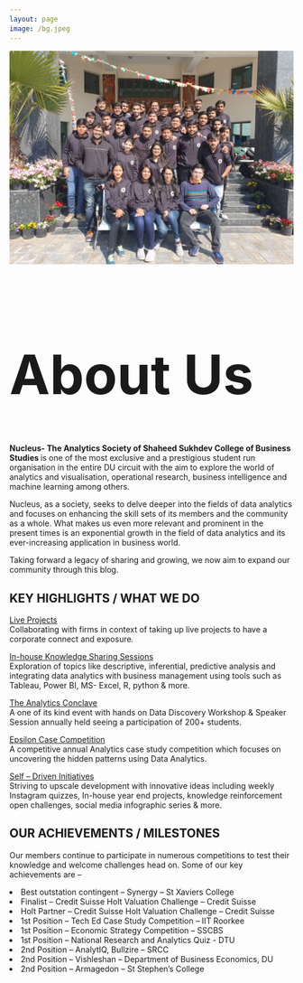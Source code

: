 ```yaml
---
layout: page
image: /bg.jpeg
---
```



![Nucleus](/bg.jpeg)

<h1 style="font-size:6rem;">About Us</h1>
<strong>Nucleus- The Analytics Society of Shaheed Sukhdev College of Business Studies </strong> is one of the most exclusive and a prestigious student run organisation in the entire DU circuit with the aim to explore the world of analytics and visualisation, operational research, business intelligence and machine learning among others.

Nucleus, as a society, seeks to delve deeper into the fields of data analytics and focuses on enhancing the skill sets of its members and the community as a whole.  What makes us even more relevant and prominent in the present times is an exponential growth in the field of data analytics and its ever-increasing application in business world.

Taking forward a legacy of sharing and growing, we now aim to expand our community through this blog.


## KEY HIGHLIGHTS / WHAT WE DO

<u>Live Projects</u>
<br>
Collaborating with firms in context of taking up live projects to have a corporate connect and exposure.

<u>In-house Knowledge Sharing Sessions</u>
<br>
Exploration of topics like descriptive, inferential, predictive analysis and integrating data analytics with business management using tools such as Tableau, Power BI, MS- Excel,  R, python & more.

<u>The Analytics Conclave</u>
<br>
A one of its kind event with hands on Data Discovery Workshop & Speaker Session annually held seeing a participation of 200+ students.

<u>Epsilon Case Competition</u>
<br>
A competitive annual Analytics case study competition which focuses on uncovering the hidden patterns using Data Analytics.

<u>Self – Driven Initiatives</u>
<br>
Striving to upscale development with innovative ideas including weekly Instagram quizzes, In-house year end projects, knowledge reinforcement open challenges, social media infographic series & more.

## OUR ACHIEVEMENTS / MILESTONES

Our members continue to participate in numerous competitions to test their knowledge and welcome challenges head on. 
Some of our key achievements are –

<li>Best outstation contingent – Synergy – St Xaviers College</li>
<li>Finalist – Credit Suisse Holt Valuation Challenge – Credit Suisse</li>
<li>Holt Partner – Credit Suisse Holt Valuation Challenge – Credit Suisse</li>
<li>1st Position – Tech Ed Case Study Competition – IIT Roorkee</li>
<li>1st Position – Economic Strategy Competition – SSCBS</li>
<li>1st Position – National Research and Analytics Quiz - DTU</li>
<li>2nd Position – AnalytIQ, Bullzire – SRCC</li>
<li>2nd Position – Vishleshan – Department of Business Economics, DU</li>
<li>2nd Position – Armagedon – St Stephen’s College</li>
